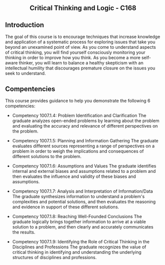 <h2 align="center">Critical Thinking and Logic - C168</h2>

## Introduction

 <p>The goal of this course is to encourage techniques that increase knowledge and application of a systematic process for exploring issues that take you beyond an unexamined point of view. As you come to understand aspects of critical thinking, you will find yourself consciously monitoring your thinking in order to improve how you think. As you become a more self-aware thinker, you will learn to balance a healthy skepticism with an intellectual humility that discourages premature closure on the issues you seek to understand.</p>


 ## Compentencies

 This course provides guidance to help you demonstrate the following 6 competencies:

- Competency 1007.1.4: Problem Identification and Clarification
    The graduate analyzes open-ended problems by learning about the problem and evaluating the accuracy and relevance of different perspectives on the problem.

- Competency 1007.1.5: Planning and Information Gathering
    The graduate evaluates different sources representing a range of perspectives on a problem in order to weigh the implications and consequences of different solutions to the problem.

- Competency 1007.1.6: Assumptions and Values
    The graduate identifies internal and external biases and assumptions related to a problem and then evaluates the influence and validity of these biases and assumptions.

- Competency 1007.1.7: Analysis and Interpretation of Information/Data
    The graduate synthesizes information to understand a problem's complexities and potential solutions, and then evaluates the reasoning and evidence in support of these different solutions.

- Competency 1007.1.8: Reaching Well-Founded Conclusions
    The graduate logically brings together information to arrive at a viable solution to a problem, and then clearly and accurately communicates the results.

- Competency 1007.1.9: Identifying the Role of Critical Thinking in the Disciplines and Professions
    The graduate recognizes the value of critical thinking in identifying and understanding the underlying structures of disciplines and professions.



